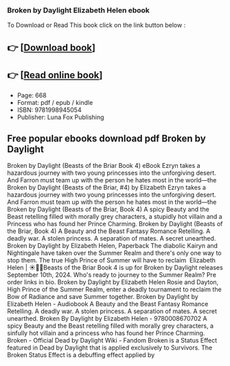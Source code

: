 ### Broken by Daylight Elizabeth Helen ebook

To Download or Read This book click on the link button below :

## 👉  [**[Download book](http://ebooksharez.info/download.php?group=book&from=github.com&id=717191&lnk=1063 "Download book")**]

## 👉  [**[Read online book](http://ebooksharez.info/download.php?group=book&from=github.com&id=717191&lnk=1063 "Read online book")**]


* Page: 668
* Format: pdf / epub / kindle
* ISBN: 9781998945054
* Publisher: Luna Fox Publishing



## Free popular ebooks download pdf Broken by Daylight



 Broken by Daylight (Beasts of the Briar Book 4) eBook Ezryn takes a hazardous journey with two young princesses into the unforgiving desert. And Farron must team up with the person he hates most in the world—the 
 Broken by Daylight (Beasts of the Briar, #4) by Elizabeth Ezryn takes a hazardous journey with two young princesses into the unforgiving desert. And Farron must team up with the person he hates most in the world—the 
 Broken by Daylight (Beasts of the Briar, Book 4) A spicy Beauty and the Beast retelling filled with morally grey characters, a stupidly hot villain and a Princess who has found her Prince Charming.
 Broken by Daylight (Beasts of the Briar, Book 4) A Beauty and the Beast Fantasy Romance Retelling. A deadly war. A stolen princess. A separation of mates. A secret unearthed.
 Broken by Daylight by Elizabeth Helen, Paperback The diabolic Kairyn and Nightingale have taken over the Summer Realm and there&#039;s only one way to stop them. The true High Prince of Summer will have to reclaim 
 Elizabeth Helen | ☀️🪸🌊Beasts of the Briar Book 4 is up for Broken by Daylight releases September 10th, 2024. Who&#039;s ready to journey to the Summer Realm? Pre order links in bio.
 Broken by Daylight by Elizabeth Helen Rosie and Dayton, High Prince of the Summer Realm, enter a deadly tournament to reclaim the Bow of Radiance and save Summer together.
 Broken by Daylight by Elizabeth Helen - Audiobook A Beauty and the Beast Fantasy Romance Retelling. A deadly war. A stolen princess. A separation of mates. A secret unearthed.
 Broken By Daylight by Elizabeth Helen - 9780008670702 A spicy Beauty and the Beast retelling filled with morally grey characters, a sinfully hot villain and a princess who has found her Prince Charming.
 Broken - Official Dead by Daylight Wiki - Fandom Broken is a Status Effect featured in Dead by Daylight that is applied exclusively to Survivors. The Broken Status Effect is a debuffing effect applied by 





